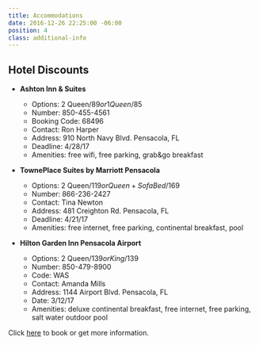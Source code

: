```yaml
---
title: Accommodations
date: 2016-12-26 22:25:00 -06:00
position: 4
class: additional-info
---
```


## Hotel Discounts

* **Ashton Inn & Suites**
  * Options: 2 Queen/$89 or 1 Queen/$85	
  * Number: 850-455-4561	
  * Booking Code: 68496	
  * Contact: Ron Harper
  * Address: 910 North Navy Blvd. Pensacola, FL	
  * Deadline: 4/28/17
  * Amenities: free wifi, free parking, grab&go breakfast														

* **TownePlace Suites by Marriott Pensacola**
  * Options: 2 Queen/$119 or Queen+Sofa Bed/$169
  * Number: 866-236-2427	
  * Contact: Tina Newton	
  * Address: 481 Creighton Rd. Pensacola, FL	
  * Deadline: 4/21/17
  * Amenities: free internet, free parking, continental breakfast, pool	

* **Hilton Garden Inn Pensacola Airport**
  * Options: 2 Queen/$139 or King/$139
  * Number: 850-479-8900
  * Code: WAS	
  * Contact: Amanda Mills
  * Address: 1144 Airport Blvd. Pensacola, FL
  * Date: 3/12/17
  * Amenities: deluxe continental breakfast, free internet, free parking, salt water outdoor pool																				

Click [here](https://app.hiskipper.com/reservations/group/d26f6cee-5856-4f92-b07f-0664690e1f99/hotels?resource_key=xSfbK9Gvoq) to book or get more information.
																	
		